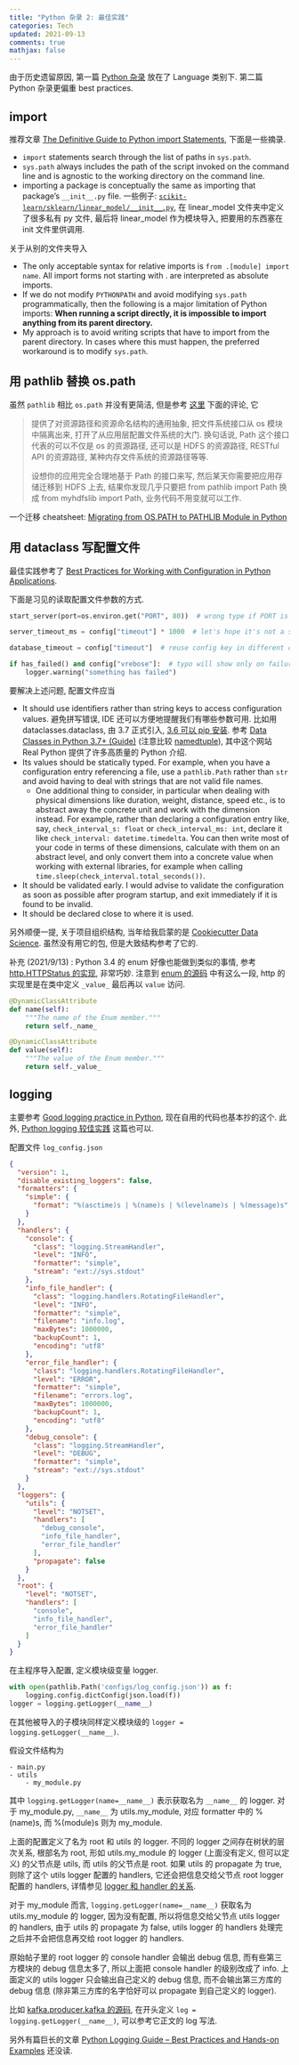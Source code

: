 ```yaml
---
title: "Python 杂录 2: 最佳实践"
categories: Tech
updated: 2021-09-13
comments: true
mathjax: false
---
```


由于历史遗留原因, 第一篇 [Python 杂录](https://shiina18.github.io/language/2020/05/30/python-misc/) 放在了 Language 类别下. 第二篇 Python 杂录更偏重 best practices.

<!-- more -->

## import

推荐文章 [The Definitive Guide to Python import Statements](https://chrisyeh96.github.io/2017/08/08/definitive-guide-python-imports.html), 下面是一些摘录.

- `import` statements search through the list of paths in `sys.path`.
- `sys.path` always includes the path of the script invoked on the command line and is agnostic to the working directory on the command line.
- importing a package is conceptually the same as importing that package’s `__init__.py` file. 一些例子: [`scikit-learn/sklearn/linear_model/__init__.py`](https://github.com/scikit-learn/scikit-learn/blob/main/sklearn/linear_model/__init__.py), 在 linear_model 文件夹中定义了很多私有 py 文件, 最后将 linear_model 作为模块导入, 把要用的东西塞在 init 文件里供调用.

关于从别的文件夹导入

- The only acceptable syntax for relative imports is `from .[module] import name`. All import forms not starting with . are interpreted as absolute imports.
- If we do not modify `PYTHONPATH` and avoid modifying `sys.path` programmatically, then the following is a major limitation of Python imports: **When running a script directly, it is impossible to import anything from its parent directory.**
- My approach is to avoid writing scripts that have to import from the parent directory. In cases where this must happen, the preferred workaround is to modify `sys.path`.

## 用 pathlib 替换 os.path

虽然 `pathlib` 相比 `os.path` 并没有更简洁, 但是参考 [这里](https://zhuanlan.zhihu.com/p/87940289) 下面的评论, 它

> 提供了对资源路径和资源命名结构的通用抽象, 把文件系统接口从 os 模块中隔离出来, 打开了从应用层配置文件系统的大门. 换句话说, Path 这个接口代表的可以不仅是 os 的资源路径, 还可以是 HDFS 的资源路径, RESTful API 的资源路径, 某种内存文件系统的资源路径等等.
>
>设想你的应用完全合理地基于 Path 的接口来写, 然后某天你需要把应用存储迁移到 HDFS 上去, 结果你发现几乎只要把 from pathlib import Path 换成 from myhdfslib import Path, 业务代码不用变就可以工作.

一个迁移 cheatsheet: [Migrating from OS.PATH to PATHLIB Module in Python](https://amitness.com/2019/12/migrating-to-pathlib/)

## 用 dataclass 写配置文件

最佳实践参考了 [Best Practices for Working with Configuration in Python Applications](https://tech.preferred.jp/en/blog/working-with-configuration-in-python/).

下面是习见的读取配置文件参数的方式.

```python
start_server(port=os.environ.get("PORT", 80))  # wrong type if PORT is present

server_timeout_ms = config["timeout"] * 1000  # let's hope it's not a string

database_timeout = config["timeout"]  # reuse config key in different context

if has_failed() and config["vrebose"]:  # typo will show only on failure
    logger.warning("something has failed")
```

要解决上述问题, 配置文件应当

- It should use identifiers rather than string keys to access configuration values. 避免拼写错误, IDE 还可以方便地提醒我们有哪些参数可用. 比如用 dataclasses.dataclass, 由 3.7 正式引入, [3.6 可以 pip 安装](https://pypi.org/project/dataclasses/). 参考 [Data Classes in Python 3.7+ (Guide)](https://realpython.com/python-data-classes/) (注意比较 [namedtuple](https://dbader.org/blog/writing-clean-python-with-namedtuples)), 其中这个网站 Real Python 提供了许多高质量的 Python 介绍. 
- Its values should be statically typed. For example, when you have a configuration entry referencing a file, use a `pathlib.Path` rather than `str` and avoid having to deal with strings that are not valid file names.
    - One additional thing to consider, in particular when dealing with physical dimensions like duration, weight, distance, speed etc., is to abstract away the concrete unit and work with the dimension instead. For example, rather than declaring a configuration entry like, say, `check_interval_s: float` or `check_interval_ms: int`, declare it like `check_interval: datetime.timedelta`. You can then write most of your code in terms of these dimensions, calculate with them on an abstract level, and only convert them into a concrete value when working with external libraries, for example when calling `time.sleep(check_interval.total_seconds())`.
- It should be validated early. I would advise to validate the configuration as soon as possible after program startup, and exit immediately if it is found to be invalid.
- It should be declared close to where it is used.

另外顺便一提, 关于项目组织结构, 当年给我启蒙的是 [Cookiecutter Data Science](https://drivendata.github.io/cookiecutter-data-science/). 虽然没有用它的包, 但是大致结构参考了它的.

补充 (2021/9/13) : Python 3.4 的 enum 好像也能做到类似的事情, 参考 [http.HTTPStatus 的实现](https://github.com/python/cpython/blob/3.9/Lib/http/__init__.py), 非常巧妙. 注意到 [enum 的源码](https://github.com/python/cpython/blob/3.9/Lib/enum.py#L792) 中有这么一段, http 的实现里是在类中定义 `_value_` 最后再以 `value` 访问.

```python
@DynamicClassAttribute
def name(self):
    """The name of the Enum member."""
    return self._name_

@DynamicClassAttribute
def value(self):
    """The value of the Enum member."""
    return self._value_
```

## logging

主要参考 [Good logging practice in Python](https://fangpenlin.com/posts/2012/08/26/good-logging-practice-in-python/), 现在自用的代码也基本抄的这个. 此外, [Python logging 较佳实践](https://zhuanlan.zhihu.com/p/275706374) 这篇也可以.

配置文件 `log_config.json`

```json
{
  "version": 1,
  "disable_existing_loggers": false,
  "formatters": {
    "simple": {
      "format": "%(asctime)s | %(name)s | %(levelname)s | %(message)s"
    }
  },
  "handlers": {
    "console": {
      "class": "logging.StreamHandler",
      "level": "INFO",
      "formatter": "simple",
      "stream": "ext://sys.stdout"
    },
    "info_file_handler": {
      "class": "logging.handlers.RotatingFileHandler",
      "level": "INFO",
      "formatter": "simple",
      "filename": "info.log",
      "maxBytes": 1000000,
      "backupCount": 1,
      "encoding": "utf8"
    },
    "error_file_handler": {
      "class": "logging.handlers.RotatingFileHandler",
      "level": "ERROR",
      "formatter": "simple",
      "filename": "errors.log",
      "maxBytes": 1000000,
      "backupCount": 1,
      "encoding": "utf8"
    },
    "debug_console": {
      "class": "logging.StreamHandler",
      "level": "DEBUG",
      "formatter": "simple",
      "stream": "ext://sys.stdout"
    }
  },
  "loggers": {
    "utils": {
      "level": "NOTSET",
      "handlers": [
        "debug_console",
        "info_file_handler",
        "error_file_handler"
      ],
      "propagate": false
    }
  },
  "root": {
    "level": "NOTSET",
    "handlers": [
      "console",
      "info_file_handler",
      "error_file_handler"
    ]
  }
}
```

在主程序导入配置, 定义模块级变量 logger.

```python
with open(pathlib.Path('configs/log_config.json')) as f:
    logging.config.dictConfig(json.load(f))
logger = logging.getLogger(__name__)
```

在其他被导入的子模块同样定义模块级的 `logger = logging.getLogger(__name__)`.

假设文件结构为

```
- main.py
- utils
    - my_module.py
```

其中 `logging.getLogger(name=__name__)` 表示获取名为 `__name__` 的 logger. 对于 my_module.py, `__name__` 为 utils.my_module, 对应 formatter 中的 %(name)s, 而 %(module)s 则为 my_module.

上面的配置定义了名为 root 和 utils 的 logger. 不同的 logger 之间存在树状的层次关系, 根部名为 root, 形如 utils.my_module 的 logger (上面没有定义, 但可以定义) 的父节点是 utils, 而 utils 的父节点是 root. 如果 utils 的 propagate 为 true, 则除了这个 utils logger 配置的 handlers, 它还会把信息交给父节点 root logger 配置的 handlers, 详情参见 [logger 和 handler 的关系](https://docs.python.org/3/howto/logging.html#logging-flow). 

对于 my_module 而言, `logging.getLogger(name=__name__)` 获取名为 utils.my_module 的 logger, 因为没有配置, 所以将信息交给父节点 utils logger 的 handlers, 由于 utils 的 propagate 为 false, utils logger 的 handlers 处理完之后并不会把信息再交给 root logger 的 handlers.

原始帖子里的 root logger 的 console handler 会输出 debug 信息, 而有些第三方模块的 debug 信息太多了, 所以上面把 console handler 的级别改成了 info. 上面定义的 utils logger 只会输出自己定义的 debug 信息, 而不会输出第三方库的 debug 信息 (除非第三方库的名字恰好可以 propagate 到自己定义的 logger). 

比如 [kafka.producer.kafka 的源码](https://kafka-python.readthedocs.io/en/master/_modules/kafka/producer/kafka.html#KafkaProducer), 在开头定义 `log = logging.getLogger(__name__)`, 可以参考它正文的 log 写法.

另外有篇巨长的文章 [Python Logging Guide – Best Practices and Hands-on Examples](https://coralogix.com/blog/python-logging-best-practices-tips/) 还没读.